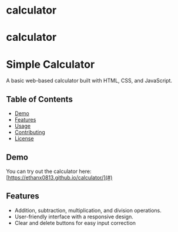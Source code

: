 ﻿# calculator
# calculator
# Simple Calculator

A basic web-based calculator built with HTML, CSS, and JavaScript.



## Table of Contents

- [Demo](#demo)
- [Features](#features)
- [Usage](#usage)
- [Contributing](#contributing)
- [License](#license)

## Demo

You can try out the calculator here: [https://ethanx0813.github.io/calculator/](#)

## Features

- Addition, subtraction, multiplication, and division operations.
- User-friendly interface with a responsive design.
- Clear and delete buttons for easy input correction


